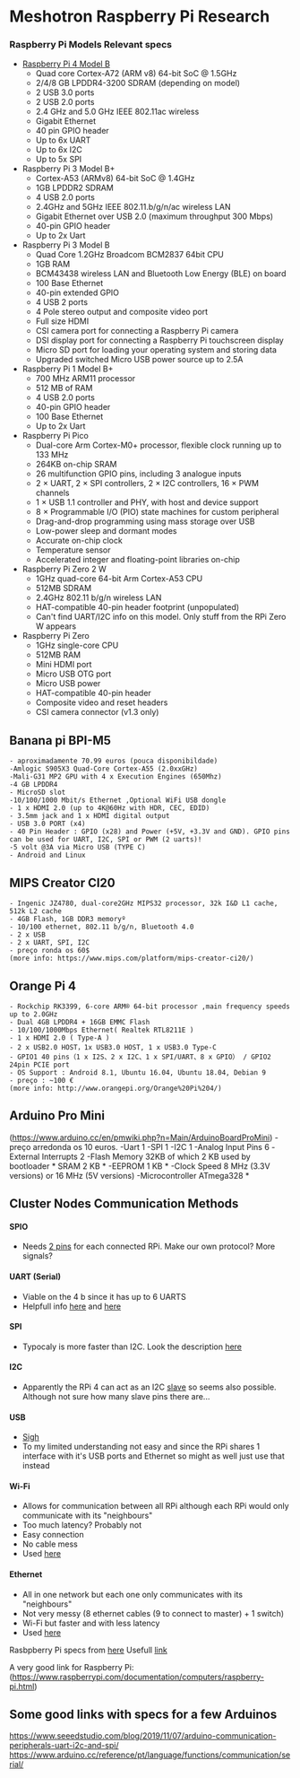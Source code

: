 # Meshotron Raspberry Pi Research
### Raspberry Pi Models Relevant specs
- [Raspberry Pi 4 Model B](https://datasheets.raspberrypi.com/rpi4/raspberry-pi-4-datasheet.pdf)
    - Quad core Cortex-A72 (ARM v8) 64-bit SoC @ 1.5GHz
    - 2/4/8 GB LPDDR4-3200 SDRAM (depending on model)
    - 2 USB 3.0 ports
    - 2 USB 2.0 ports
    - 2.4 GHz and 5.0 GHz IEEE 802.11ac wireless
    - Gigabit Ethernet
    - 40 pin GPIO header
    - Up to 6x UART
    - Up to 6x I2C
    - Up to 5x SPI
- Raspberry Pi 3 Model B+
    - Cortex-A53 (ARMv8) 64-bit SoC @ 1.4GHz
    - 1GB LPDDR2 SDRAM
    - 4 USB 2.0 ports
    - 2.4GHz and 5GHz IEEE 802.11.b/g/n/ac wireless LAN
    - Gigabit Ethernet over USB 2.0 (maximum throughput 300 Mbps)
    - 40-pin GPIO header
    - Up to 2x Uart
- Raspberry Pi 3 Model B
    - Quad Core 1.2GHz Broadcom BCM2837 64bit CPU
    - 1GB RAM
    - BCM43438 wireless LAN and Bluetooth Low Energy (BLE) on board
    - 100 Base Ethernet
    - 40-pin extended GPIO
    - 4 USB 2 ports
    - 4 Pole stereo output and composite video port
    - Full size HDMI
    - CSI camera port for connecting a Raspberry Pi camera
    - DSI display port for connecting a Raspberry Pi touchscreen display
    - Micro SD port for loading your operating system and storing data
    - Upgraded switched Micro USB power source up to 2.5A
- Raspberry Pi 1 Model B+
    - 700 MHz ARM11 processor
    - 512 MB of RAM
    - 4 USB 2.0 ports
    - 40-pin GPIO header
    - 100 Base Ethernet 
    - Up to 2x Uart
- Raspberry Pi Pico
    - Dual-core Arm Cortex-M0+ processor, flexible clock running up to 133 MHz
    - 264KB on-chip SRAM
    - 26 multifunction GPIO pins, including 3 analogue inputs
    - 2 × UART, 2 × SPI controllers, 2 × I2C controllers, 16 × PWM channels
    - 1 × USB 1.1 controller and PHY, with host and device support
    - 8 × Programmable I/O (PIO) state machines for custom peripheral 
    - Drag-and-drop programming using mass storage over USB
    - Low-power sleep and dormant modes
    - Accurate on-chip clock
    - Temperature sensor
    - Accelerated integer and floating-point libraries on-chip
- Raspberry Pi Zero 2 W
    - 1GHz quad-core 64-bit Arm Cortex-A53 CPU
    - 512MB SDRAM
    - 2.4GHz 802.11 b/g/n wireless LAN
    - HAT-compatible 40-pin header footprint (unpopulated)
    - Can't find UART/I2C info on this model. Only stuff from the RPi Zero W appears
- Raspberry Pi Zero
    - 1GHz single-core CPU
    - 512MB RAM
    - Mini HDMI port
    - Micro USB OTG port
    - Micro USB power
    - HAT-compatible 40-pin header
    - Composite video and reset headers
    - CSI camera connector (v1.3 only)
    
## Banana pi BPI-M5
	- aproximadamente 70.99 euros (pouca disponibildade)
	-Amlogic S905X3 Quad-Core Cortex-A55 (2.0xxGHz) 
	-Mali-G31 MP2 GPU with 4 x Execution Engines (650Mhz) 
	-4 GB LPDDR4 
	- MicroSD slot 
	-10/100/1000 Mbit/s Ethernet ,Optional WiFi USB dongle 
	- 1 x HDMI 2.0 (up to 4K@60Hz with HDR, CEC, EDID) 
	- 3.5mm jack and 1 x HDMI digital output 
	- USB 3.0 PORT (x4) 
	- 40 Pin Header : GPIO (x28) and Power (+5V, +3.3V and GND). GPIO pins can be used for UART, I2C, SPI or PWM (2 uarts)!
	-5 volt @3A via Micro USB (TYPE C)
	- Android and Linux 

## MIPS Creator CI20
    - Ingenic JZ4780, dual-core2GHz MIPS32 processor, 32k I&D L1 cache, 512k L2 cache
    - 4GB Flash, 1GB DDR3 memoryº
    - 10/100 ethernet, 802.11 b/g/n, Bluetooth 4.0
    - 2 x USB
    - 2 x UART, SPI, I2C
    - preço ronda os 60$
    (more info: https://www.mips.com/platform/mips-creator-ci20/)

## Orange Pi 4 
    - Rockchip RK3399, 6-core ARM® 64-bit processor ,main frequency speeds up to 2.0GHz
    - Dual 4GB LPDDR4 + 16GB EMMC Flash
    - 10/100/1000Mbps Ethernet( Realtek RTL8211E ) 
    - 1 x HDMI 2.0 ( Type-A )
    - 2 x USB2.0 HOST，1x USB3.0 HOST, 1 x USB3.0 Type-C
    - GPIO1 40 pins（1 x I2S、2 x I2C、1 x SPI/UART、8 x GPIO） / GPIO2 24pin PCIE port 
    - OS Support : Android 8.1, Ubuntu 16.04, Ubuntu 18.04, Debian 9 
    - preço : ~100 € 
    (more info: http://www.orangepi.org/Orange%20Pi%204/)

## Arduino Pro Mini
(https://www.arduino.cc/en/pmwiki.php?n=Main/ArduinoBoardProMini)
	-preço arredonda os 10 euros.
	-Uart 1
	-SPI 1
	-I2C 1
	-Analog Input Pins 	6
	-External Interrupts 	2
	-Flash Memory 	32KB of which 2 KB used by bootloader * SRAM 	2 KB *
	-EEPROM 	1 KB *
	-Clock Speed 	8 MHz (3.3V versions) or 16 MHz (5V versions)
	-Microcontroller ATmega328 *
	


## Cluster Nodes Communication Methods
#### SPIO
- Needs [2 pins](https://forums.raspberrypi.com/viewtopic.php?t=255907) for each connected RPi. Make our own protocol? More signals?
#### UART (Serial)
- Viable on the 4 b since it has up to 6 UARTS
- Helpfull info [here](https://forums.raspberrypi.com/viewtopic.php?t=244827) and [here](https://forums.raspberrypi.com/viewtopic.php?t=105995)
#### SPI
- Typocaly is more faster than I2C. Look the description [here](https://core-electronics.com.au/tutorials/i-spi-with-raspberry-pi.html)
#### I2C
- Apparently the RPi 4 can act as an I2C [slave](https://forums.raspberrypi.com/viewtopic.php?t=265832) so seems also possible. Although not sure how many slave pins there are...
#### USB
- [Sigh](https://stackoverflow.com/questions/53876665/connect-two-raspberry-pis-using-usb-cable-or-usb-serial)
- To my limited understanding not easy and since the RPi shares 1 interface with it's USB ports and Ethernet so might as well just use that instead
#### Wi-Fi
- Allows for communication between all RPi although each RPi would only communicate with its "neighbours"
- Too much latency? Probably not
- Easy connection
- No cable mess
- Used [here](https://projects.raspberrypi.org/en/projects/build-an-octapi/8)
#### Ethernet
- All in one network but each one only communicates with its "neighbours"
- Not very messy (8 ethernet cables (9 to connect to master) + 1 switch) 
- Wi-Fi but faster and with less latency
- Used [here](https://www.youtube.com/watch?v=H2rTecSO0gk)

Rasbpberry Pi specs from [here](https://www.raspberrypi.org/)
Usefull [link](https://pinout.xyz/#)

A very good link for Raspberry Pi: (https://www.raspberrypi.com/documentation/computers/raspberry-pi.html)

## Some good links with specs for a few Arduinos
https://www.seeedstudio.com/blog/2019/11/07/arduino-communication-peripherals-uart-i2c-and-spi/
https://www.arduino.cc/reference/pt/language/functions/communication/serial/
